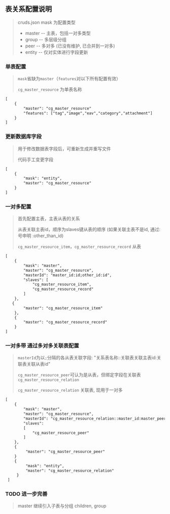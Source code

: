 ## 表关系配置说明
>  cruds.json 
> mask 为配置类型
> * master  -- 主表，包括一对多类型
> * group   -- 多层级分组
> * peer    -- 多对多 (已没有维护, 已合并到一对多)
> * entity  -- 仅对实体进行字段更新

### 单表配置
>  `mask`省缺为`master`（`features`对以下所有配置有效）
>
>  `cg_master_resource` 为单表名称
>  
```xml
[
    {
        "master": "cg_master_resource" 
        "features": ["tag","image","eav","category","attachment"]
    }
]
```

### 更新数据库字段
> 用于修改数据表字段后，可重新生成并重写文件
>
> 代码手工变更字段

```xml
[
    {
        "mask": "entity",  
        "master": "cg_master_resource"  
    }
]
```

### 一对多配置
> 首先配置主表，主表从表的关系
> 
> 从表关联主表id，顺序为slaves键从表的顺序 (如果关联主表不是id, 通过:号申明 :other_than_id)
>
> `cg_master_resource_item`，`cg_master_resource_record` 从表
> 
```xml
[
    {
        "mask": "master",
        "master": "cg_master_resource",
        "masterId": "master_id:id;other_id:id",
        "slaves": [
            "cg_master_resource_item", 
            "cg_master_resource_record"
        ]
    },
   {
        "master": "cg_master_resource_item"
    },
    {
        "master": "cg_master_resource_record"
    }
]
```

### 一对多带 通过多对多关联表配置
> `masterId`为以`;`分隔的各从表关联字段: "关系表名称::关联表关联主表id:关联表关联从表id"
> 
> `cg_master_resource_peer`可认为是从表，但绑定字段在关联表`cg_master_resource_relation`
> 
> `cg_master_resource_relation` 关联表, 现用于一对多
> 
```xml
[
    {
        "mask": "master", 
        "master": "cg_master_resource", 
        "masterId": "cg_master_resource_relation::master_id:master_peer_id",
        "slaves": 
        [
            "cg_master_resource_peer" 
        ]
    },
    {
         "master": "cg_master_resource_peer"
    }
    {
         "mask": "entity",
         "master": "cg_master_resource_relation"
     }
 ]
```

### TODO 进一步完善
> master 继续引入子表与分组 children, group
